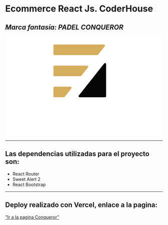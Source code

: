 # **Ecommerce React Js. CoderHouse**

## _Marca fantasía: PADEL CONQUEROR_

!["logo de marca"](/public/logoconqueror.png)

---

## **Las dependencias utilizadas para el proyecto son:**

- React Router
- Sweet Alert 2
- React Bootstrap

---

## **Deploy realizado con Vercel, enlace a la pagina:**

["Ir a la pagina Conqueror"](https://coder-react-ecommerce-7i48kulzm-agusvj.vercel.app/)
